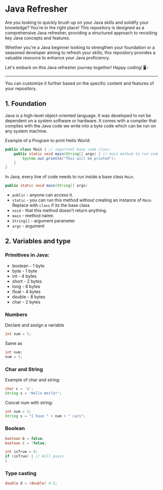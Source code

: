# Java Refresher

Are you looking to quickly brush up on your Java skills and solidify your knowledge? You're in the right place! This repository is designed as a comprehensive Java refresher, providing a structured approach to revisiting key Java concepts and features.

Whether you're a Java beginner looking to strengthen your foundation or a seasoned developer aiming to refresh your skills, this repository provides a valuable resource to enhance your Java proficiency.

Let's embark on this Java refresher journey together! Happy coding! 🖥️💡

---

You can customize it further based on the specific content and features of your repository.

## 1. Foundation
Java is a high-level object-oriented language. It was developed to not be dependent on a system software or hardware. It comes with a compiler that complies with the Java code we write into a byte code which can be run on any system machine. 

Example of a Program to print Hello World:
```java
public class Main { // important base code class.
    public static void main(String[] args) { // main method to run code
        System.out.println("This will be printed");
    }
}
```

In Java, every line of code needs to run inside a base class `Main`.

```java
public static void main(String[] args)
```
- `public` - anyone can access it.
- `static` - you can run this method without creating an instance of `Main`. Replace with `class` if its the base class
- `void` - that this method doesn't return anything.
- `main` - method name.
- `String[]` - argument parameter
- `args` - argument

## 2. Variables and type

### Primitives in Java:
- boolean - 1 byte
- byte - 1 byte
- int - 4 bytes
- short - 2 bytes
- long - 8 bytes
- float - 4 bytes
- double - 8 bytes
- char - 2 bytes

### Numbers
Declare and assign a variable
```java
int num = 5;
```
Same as
```java
int num;
num = 5;
```
### Char and String
Example of char and string:
```java
char c = 'a';
String s = "Hello World!"; 
```
Concat num with string:
```java
int num = 2;
String s = "I have " + num + " cars";
```
### Boolean
```java
boolean b = false;
boolean c = !false;

int isTrue = 0;
if (isTrue) { // Will passs
}
```
### Type casting
```java
double d = (double) 4.5;
```


